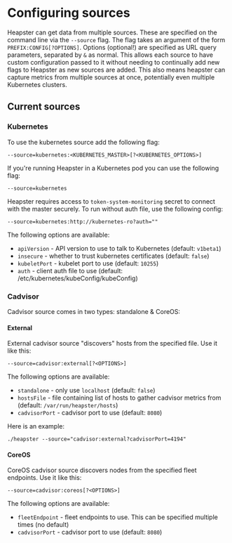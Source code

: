 Configuring sources
===================

Heapster can get data from multiple sources. These are specified on the command line
via the `--source` flag. The flag takes an argument of the form `PREFIX:CONFIG[?OPTIONS]`.
Options (optional!) are specified as URL query parameters, separated by `&` as normal.
This allows each source to have custom configuration passed to it without needing to
continually add new flags to Heapster as new sources are added. This also means
heapster can capture metrics from multiple sources at once, potentially even multiple
Kubernetes clusters.

## Current sources
### Kubernetes
To use the kubernetes source add the following flag:

```
--source=kubernetes:<KUBERNETES_MASTER>[?<KUBERNETES_OPTIONS>]
```

If you're running Heapster in a Kubernetes pod you can use the following flag:

```
--source=kubernetes
```
Heapster requires access to `token-system-monitoring` secret to connect with the master securely.
To run without auth file, use the following config:
```
--source=kubernetes:http://kubernetes-ro?auth=""
```

The following options are available:

* `apiVersion` - API version to use to talk to Kubernetes (default: `v1beta1`)
* `insecure` - whether to trust kubernetes certificates (default: `false`)
* `kubeletPort` - kubelet port to use (default: `10255`)
* `auth` - client auth file to use (default: /etc/kubernetes/kubeConfig/kubeConfig)

### Cadvisor
Cadvisor source comes in two types: standalone & CoreOS:

#### External
External cadvisor source "discovers" hosts from the specified file. Use it like this:

```
--source=cadvisor:external[?<OPTIONS>]
```

The following options are available:

* `standalone` - only use `localhost` (default: `false`)
* `hostsFile` - file containing list of hosts to gather cadvisor metrics from (default: `/var/run/heapster/hosts`)
* `cadvisorPort` - cadvisor port to use (default: `8080`)

Here is an example: 
```shell
./heapster --source="cadvisor:external?cadvisorPort=4194"
```


#### CoreOS
CoreOS cadvisor source discovers nodes from the specified fleet endpoints. Use it like this:

```
--source=cadvisor:coreos[?<OPTIONS>]
```

The following options are available:

* `fleetEndpoint` - fleet endpoints to use. This can be specified multiple times (no default)
* `cadvisorPort` - cadvisor port to use (default: `8080`)
